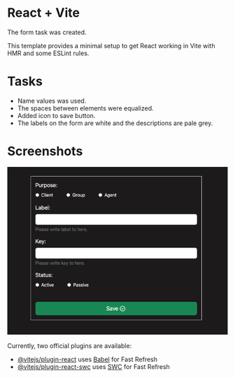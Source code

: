 # React + Vite
The form task was created.

This template provides a minimal setup to get React working in Vite with HMR and some ESLint rules.

# Tasks
- Name values was used.
- The spaces between elements were equalized.
- Added icon to save button.
- The labels on the form are white and the descriptions are pale grey.

# Screenshots
![](./public/1_task_form.png)

Currently, two official plugins are available:

- [@vitejs/plugin-react](https://github.com/vitejs/vite-plugin-react/blob/main/packages/plugin-react/README.md) uses [Babel](https://babeljs.io/) for Fast Refresh
- [@vitejs/plugin-react-swc](https://github.com/vitejs/vite-plugin-react-swc) uses [SWC](https://swc.rs/) for Fast Refresh